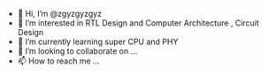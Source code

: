 - 👋 Hi, I’m @zgyzgyzgyz
- 👀 I’m interested in RTL Design and Computer Architecture , Circuit Design
- 🌱 I’m currently learning super CPU and PHY 
- 💞️ I’m looking to collaborate on ...
- 📫 How to reach me ...

<!---
zgyzgyzgyz/zgyzgyzgyz is a ✨ special ✨ repository because its `README.md` (this file) appears on your GitHub profile.
You can click the Preview link to take a look at your changes.
--->
